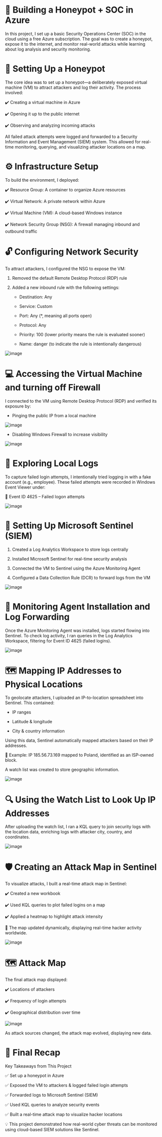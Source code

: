 # 🚀 Building a Honeypot + SOC in Azure

In this project, I set up a basic Security Operations Center (SOC) in the cloud using a free Azure subscription. 
The goal was to create a honeypot, expose it to the internet, and monitor real-world attacks while learning about log analysis and security monitoring.

# 🍯 Setting Up a Honeypot

The core idea was to set up a honeypot—a deliberately exposed virtual machine (VM) to attract attackers and log their activity. The process involved:

✔️ Creating a virtual machine in Azure

✔️ Opening it up to the public internet

✔️ Observing and analyzing incoming attacks

All failed attack attempts were logged and forwarded to a Security Information and Event Management (SIEM) system. This allowed for real-time monitoring, querying, and visualizing attacker locations on a map.

# ⚙️  Infrastructure Setup

To build the environment, I deployed:

✔️ Resource Group: A container to organize Azure resources

✔️ Virtual Network: A private network within Azure

✔️ Virtual Machine (VM): A cloud-based Windows instance

✔️ Network Security Group (NSG): A firewall managing inbound and outbound traffic

# 🔓 Configuring Network Security

To attract attackers, I configured the NSG to expose the VM:

1. Removed the default Remote Desktop Protocol (RDP) rule

2. Added a new inbound rule with the following settings:

    - Destination: Any
    
    - Service: Custom
    
    - Port: Any (*, meaning all ports open)
    
    - Protocol: Any
    
    - Priority: 100 (lower priority means the rule is evaluated sooner)
    
    - Name: danger (to indicate the rule is intentionally dangerous)

![image](https://github.com/user-attachments/assets/11e21cbe-638f-4926-afe6-ed50896828ef)

# 💻 Accessing the Virtual Machine and turning off Firewall

I connected to the VM using Remote Desktop Protocol (RDP) and verified its exposure by:

- Pinging the public IP from a local machine

![image](https://github.com/user-attachments/assets/5c17ae64-2242-43aa-a803-232e19c5a475)

- Disabling Windows Firewall to increase visibility

![image](https://github.com/user-attachments/assets/37695435-e6a3-4a11-8f21-a1789c3dfc78)

# 📝 Exploring Local Logs

To capture failed login attempts, I intentionally tried logging in with a fake account (e.g., employee). These failed attempts were recorded in Windows Event Viewer under:

📌 Event ID 4625 – Failed logon attempts

![image](https://github.com/user-attachments/assets/9f7b17c1-46f6-4c13-bd94-6c0d0c82c6d6)

# 🚨 Setting Up Microsoft Sentinel (SIEM)

1. Created a Log Analytics Workspace to store logs centrally

2. Installed Microsoft Sentinel for real-time security analysis

3. Connected the VM to Sentinel using the Azure Monitoring Agent

4. Configured a Data Collection Rule (DCR) to forward logs from the VM

![image](https://github.com/user-attachments/assets/6a97e106-80dd-41ef-b6eb-d6c35b0f016e)

# 📡 Monitoring Agent Installation and Log Forwarding

Once the Azure Monitoring Agent was installed, logs started flowing into Sentinel. To check log activity, I ran queries in the Log Analytics Workspace, filtering for Event ID 4625 (failed logins).

![image](https://github.com/user-attachments/assets/44a7e76e-2680-4601-a747-ec1619688278)

# 🗺️ Mapping IP Addresses to Physical Locations

To geolocate attackers, I uploaded an IP-to-location spreadsheet into Sentinel. This contained:

- IP ranges
  
- Latitude & longitude
  
- City & country information
  
Using this data, Sentinel automatically mapped attackers based on their IP addresses.

📌 Example: IP 185.56.73.169 mapped to Poland, identified as an ISP-owned block.

A watch list was created to store geographic information. 

![image](https://github.com/user-attachments/assets/6714c5ee-66d4-41db-87b2-20af0842d63d)

# 🔍 Using the Watch List to Look Up IP Addresses

After uploading the watch list, I ran a KQL query to join security logs with the location data, enriching logs with attacker city, country, and coordinates.

![image](https://github.com/user-attachments/assets/bec68670-b521-4b08-a6ee-a13588f08b9d)

# 🛡️ Creating an Attack Map in Sentinel 

To visualize attacks, I built a real-time attack map in Sentinel:

✔️ Created a new workbook

✔️ Used KQL queries to plot failed logins on a map

✔️ Applied a heatmap to highlight attack intensity

📌 The map updated dynamically, displaying real-time hacker activity worldwide.

![image](https://github.com/user-attachments/assets/5ece9dee-5856-4ded-8331-4d5ff124e2d4)

# 🗺️ Attack Map

The final attack map displayed:

✔️ Locations of attackers

✔️ Frequency of login attempts

✔️ Geographical distribution over time

![image](https://github.com/user-attachments/assets/4bd5c47d-6e8d-4bf2-8070-24d4c294e037)

As attack sources changed, the attack map evolved, displaying new data.

# 📝 Final Recap

Key Takeaways from This Project

✅ Set up a honeypot in Azure

✅ Exposed the VM to attackers & logged failed login attempts

✅ Forwarded logs to Microsoft Sentinel (SIEM)

✅ Used KQL queries to analyze security events

✅ Built a real-time attack map to visualize hacker locations

💡 This project demonstrated how real-world cyber threats can be monitored using cloud-based SIEM solutions like Sentinel. 


